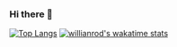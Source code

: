 ### Hi there 👋

<!--
**anyuan-chen/anyuan-chen** is a ✨ _special_ ✨ repository because its `README.md` (this file) appears on your GitHub profile.

Here are some ideas to get you started:

- 🔭 I’m currently working on ...
- 🌱 I’m currently learning ...
- 👯 I’m looking to collaborate on ...
- 🤔 I’m looking for help with ...
- 💬 Ask me about ...
- 📫 How to reach me: ...
- 😄 Pronouns: ...
- ⚡ Fun fact: ...
-->

[![Top Langs](https://github-readme-stats.vercel.app/api/top-langs/?username=anyuan-chen)](https://github.com/anyuan-chen)
[![willianrod's wakatime stats](https://github-readme-stats.vercel.app/api/wakatime?username=andrewchen)](https://wakatime.com/@andrewchen)
